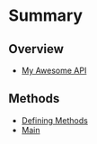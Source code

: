 # Summary

## Overview

* [My Awesome API](README.md)

## Methods

* [Defining Methods](methods.md)
* [Main](main.md)

